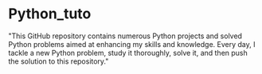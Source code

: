 # Python_tuto

"This GitHub repository contains numerous Python projects and solved Python problems aimed at enhancing my skills and knowledge. Every day, I tackle a new Python problem, study it thoroughly, solve it, and then push the solution to this repository."
